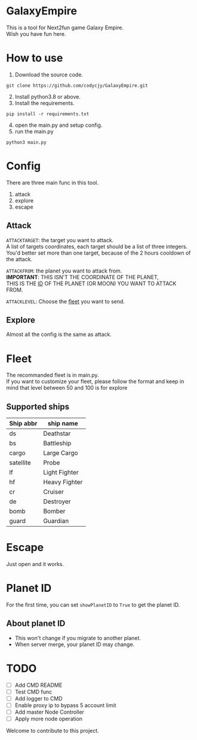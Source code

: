 # GalaxyEmpire  
This is a tool for Next2fun game Galaxy Empire.  
Wish you have fun here.  

# How to use
1. Download the source code.
```shell
git clone https://github.com/codycjy/GalaxyEmpire.git
```
2. Install python3.8 or above.
3. Install the requirements.
```shell
pip install -r requirements.txt
```
4. open the main.py and setup config. 
5. run the main.py
```shell
python3 main.py
```
# Config
There are three main func in this tool.
1. attack
2. explore
3. escape

## Attack
`ATTACKTARGET`: the target you want to attack.  
A list of targets coordinates, each target should be a list of three integers.  
You'd better set more than one target, because of the 2 hours cooldown of the attack.

`ATTACKFROM`: the planet you want to attack from.  
__IMPORTANT__: THIS ISN'T THE COORDINATE OF THE PLANET,  
THIS IS THE [ID](#planet-id) OF THE PLANET (OR MOON) YOU WANT TO ATTACK FROM.

`ATTACKLEVEL`: Choose the [fleet](#fleet) you want to send.

## Explore
Almost all the config is the same as attack.

# Fleet
The recommanded fleet is in main.py.  
If you want to customize your fleet, please follow the format and keep in mind that level between 50 and 100 is for explore

## Supported ships
| Ship abbr | ship name     |
|-----------|---------------|
| ds        | Deathstar     |
| bs        | Battleship    |
| cargo     | Large Cargo   |
| satellite | Probe         |
| lf        | Light Fighter |
| hf        | Heavy Fighter |
| cr        | Cruiser       |
| de        | Destroyer     |
| bomb      | Bomber        |
| guard     | Guardian      |
 
# Escape
Just open and it works.

# Planet ID
For the first time, you can set `showPlanetID` to `True` to get the planet ID.
## About planet ID
- This won't change if you migrate to another planet.
- When server merge, your planet ID may change. 

# TODO
- [ ] Add CMD README
- [ ] Test CMD func
- [ ] Add logger to CMD
- [ ] Enable proxy ip to bypass 5 account limit
- [ ] Add master Node Controller
- [ ] Apply more node operation

Welcome to contribute to this project.
